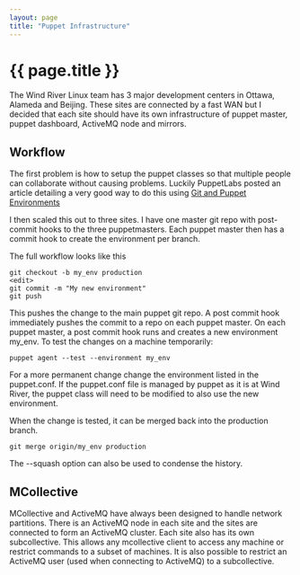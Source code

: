 ```yaml
---
layout: page
title: "Puppet Infrastructure"
---
```


# {{ page.title }}

The Wind River Linux team has 3 major development centers in Ottawa,
Alameda and Beijing. These sites are connected by a fast WAN but I
decided that each site should have its own infrastructure of puppet
master, puppet dashboard, ActiveMQ node and mirrors.

## Workflow

The first problem is how to setup the puppet classes so that multiple
people can collaborate without causing problems. Luckily PuppetLabs
posted an article detailing a very good way to do this using
[Git and Puppet Environments][1]

I then scaled this out to three sites. I have one master git repo with
post-commit hooks to the three puppetmasters. Each puppet master then
has a commit hook to create the environment per branch.

The full workflow looks like this

    git checkout -b my_env production
    <edit>
    git commit -m "My new environment"
    git push

This pushes the change to the main puppet git repo. A post commit hook
immediately pushes the commit to a repo on each puppet master. On each
puppet master, a post commit hook runs and creates a new environment
my_env. To test the changes on a machine temporarily:

    puppet agent --test --environment my_env

For a more permanent change change the environment listed in the
puppet.conf. If the puppet.conf file is managed by puppet as it is at
Wind River, the puppet class will need to be modified to also use the
new environment.

When the change is tested, it can be merged back into the production
branch.

    git merge origin/my_env production

The --squash option can also be used to condense the history.

## MCollective

MCollective and ActiveMQ have always been designed to handle network
partitions. There is an ActiveMQ node in each site and the sites are
connected to form an ActiveMQ cluster. Each site also has its own
subcollective. This allows any mcollective client to access any
machine or restrict commands to a subset of machines. It is also
possible to restrict an ActiveMQ user (used when connecting to
ActiveMQ) to a subcollective.

[1]: http://puppetlabs.com/blog/git-workflow-and-puppet-environments/

